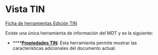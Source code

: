 # Vista TIN

[Ficha de herramientas Edición TIN](/mdtopx/fichas-de-herramientas/ficha-de-herramientas-edicion-tin/)

Existe una única herramienta de información del MDT y es la siguiente:

* \*\*\*\*[**Propiedades TIN**](../../introduccion/paneles-de-la-aplicacion/panel-propiedades/panel-propiedades-documento-tin.md): Esta herramienta permite mostrar las características adicionales del documento actual.

